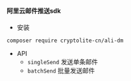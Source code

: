 #### 阿里云邮件推送sdk

- 安装
```
composer require cryptolite-cn/ali-dm
```

- API
    - `singleSend` 发送单条邮件
    - `batchSend` 批量发送邮件